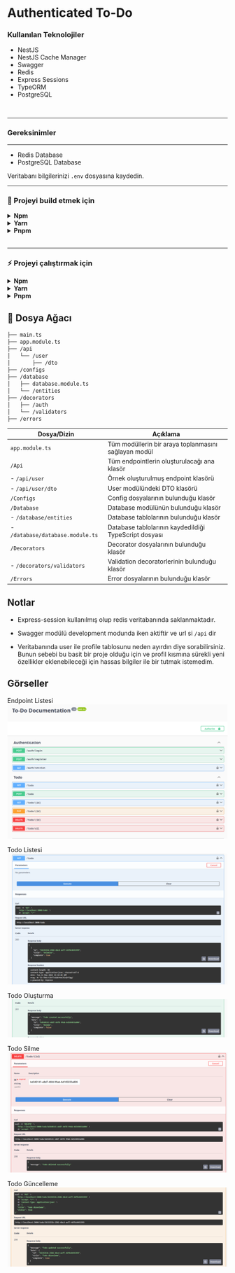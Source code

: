 # Authenticated To-Do

### Kullanılan Teknolojiler

-   NestJS
-   NestJS Cache Manager
-   Swagger
-   Redis
-   Express Sessions
-   TypeORM
-   PostgreSQL

</br>
<hr>

### Gereksinimler

<hr>

-   Redis Database
-   PostgreSQL Database

Veritabanı bilgilerinizi `.env` dosyasına kaydedin.

<hr>

### 🚧 Projeyi build etmek için

<details>
  <summary>
    <b>Npm</b>
  </summary>

```sh
  npm run build
```

</details>

<details>
  <summary>
    <b>Yarn</b>
  </summary>

```sh
  yarn run build
```

</details>

<details>
  <summary>
    <b>Pnpm</b>
  </summary>

```sh
  pnpm run build
```

</details>

</br>
<hr>

### ⚡ Projeyi çalıştırmak için

<details>
  <summary>
    <b>Npm</b>
  </summary>

```sh
  npm start:prod
```

</details>

<details>
  <summary>
    <b>Yarn</b>
  </summary>

```sh
  yarn start:prod
```

</details>

<details>
  <summary>
    <b>Pnpm</b>
  </summary>

```sh
  pnpm start:prod
```

</details>

## 🌲 Dosya Ağacı

```log
├── main.ts
├── app.module.ts
├── /api
│   └── /user
│       ├── /dto
├── /configs
├── /database
│   ├── database.module.ts
│   └── /entities
├── /decorators
│   ├── /auth
│   └── /validators
├── /errors

```

| Dosya/Dizin                      | Açıklama                                              |
| -------------------------------- | ----------------------------------------------------- |
| `app.module.ts`                  | Tüm modüllerin bir araya toplanmasını sağlayan modül  |
| `/Api`                           | Tüm endpointlerin oluşturulacağı ana klasör           |
| - `/api/user`                    | Örnek oluşturulmuş endpoint klasörü                   |
| - `/api/user/dto`                | User modülündeki DTO klasörü                          |
| `/Configs`                       | Config dosyalarının bulunduğu klasör                  |
| `/Database`                      | Database modülünün bulunduğu klasör                   |
| - `/database/entities`           | Database tablolarının bulunduğu klasör                |
| - `/database/database.module.ts` | Database tablolarının kaydedildiği TypeScript dosyası |
| `/Decorators`                    | Decorator dosyalarının bulunduğu klasör               |
| - `/decorators/validators`       | Validation decoratorlerinin bulunduğu klasör          |
| `/Errors`                        | Error dosyalarının bulunduğu klasör                   |

## Notlar

-   Express-session kullanılmış olup redis veritabanında saklanmaktadır.

-   Swagger modülü development modunda iken aktiftir ve url si `/api` dir

-   Veritabanında user ile profile tablosunu neden ayırdın diye sorabilirsiniz. Bunun sebebi bu basit bir proje olduğu için ve profil kısmına sürekli yeni özellikler eklenebileceği için hassas bilgiler ile bir tutmak istemedim.

## Görseller

Endpoint Listesi
![Swagger](screenshots/swagger.png)

Todo Listesi
![Todo List](screenshots/todolist.png)

Todo Oluşturma
![Todo Create](screenshots/todocreate.png)

Todo Silme
![Todo Delete](screenshots/tododelete.png)

Todo Güncelleme
![Todo Update](screenshots/todoUpdate.png)

